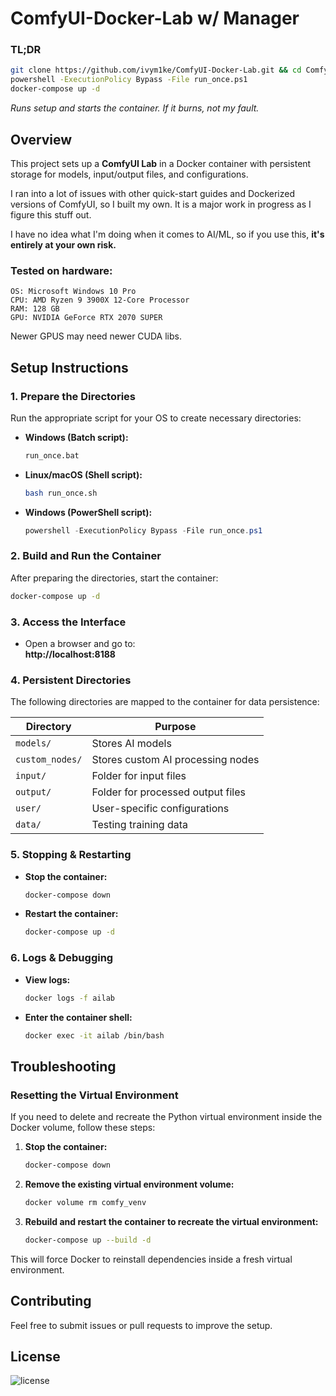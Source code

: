 # ComfyUI-Docker-Lab w/ Manager


### TL;DR

```bash
git clone https://github.com/ivym1ke/ComfyUI-Docker-Lab.git && cd ComfyUI-Docker-Lab
powershell -ExecutionPolicy Bypass -File run_once.ps1
docker-compose up -d
```

*Runs setup and starts the container. If it burns, not my fault.*
## Overview
This project sets up a **ComfyUI Lab** in a Docker container with persistent storage for models, input/output files, and configurations.


I ran into a lot of issues with other quick-start guides and Dockerized versions of ComfyUI, so I built my own. It is a major work in progress as I figure this stuff out.


I have no idea what I'm doing when it comes to AI/ML, so if you use this, **it's entirely at your own risk.**



### Tested on hardware:

```
OS: Microsoft Windows 10 Pro
CPU: AMD Ryzen 9 3900X 12-Core Processor
RAM: 128 GB
GPU: NVIDIA GeForce RTX 2070 SUPER
```
Newer GPUS may need newer CUDA libs. 


## Setup Instructions

### 1. Prepare the Directories
Run the appropriate script for your OS to create necessary directories:

- **Windows (Batch script):**
  ```cmd
  run_once.bat
  ```
- **Linux/macOS (Shell script):**
  ```sh
  bash run_once.sh
  ```
- **Windows (PowerShell script):**
  ```powershell
  powershell -ExecutionPolicy Bypass -File run_once.ps1
  ```

### 2. Build and Run the Container
After preparing the directories, start the container:

```sh
docker-compose up -d
```

### 3. Access the Interface
- Open a browser and go to:  
  **http://localhost:8188**

### 4. Persistent Directories
The following directories are mapped to the container for data persistence:

| Directory      | Purpose |
|---------------|---------|
| `models/`     | Stores AI models |
| `custom_nodes/` | Stores custom AI processing nodes |
| `input/`      | Folder for input files |
| `output/`     | Folder for processed output files |
| `user/`       | User-specific configurations |
| `data/`       | Testing training data  |

### 5. Stopping & Restarting
- **Stop the container:**  
  ```sh
  docker-compose down
  ```
- **Restart the container:**  
  ```sh
  docker-compose up -d
  ```

### 6. Logs & Debugging
- **View logs:**  
  ```sh
  docker logs -f ailab
  ```
- **Enter the container shell:**  
  ```sh
  docker exec -it ailab /bin/bash
  ```

## Troubleshooting
### Resetting the Virtual Environment

If you need to delete and recreate the Python virtual environment inside the Docker volume, follow these steps:

1. **Stop the container:**
   ```sh
   docker-compose down
   ```

2. **Remove the existing virtual environment volume:**
   ```sh
   docker volume rm comfy_venv
   ```

3. **Rebuild and restart the container to recreate the virtual environment:**
   ```sh
   docker-compose up --build -d
   ```

This will force Docker to reinstall dependencies inside a fresh virtual environment.

## Contributing
Feel free to submit issues or pull requests to improve the setup.

## License

![license](https://c.tenor.com/7A9DklngAakAAAAC/tenor.gif)